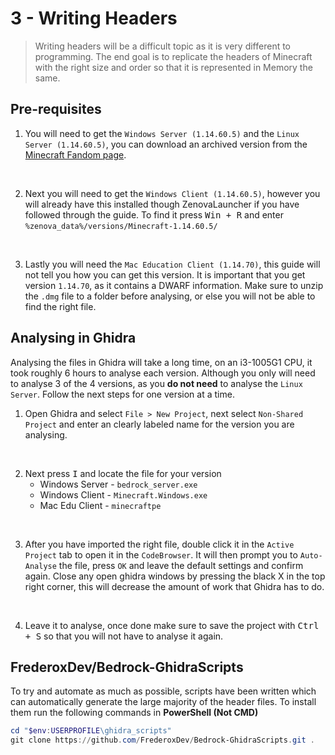 # 3 - Writing Headers

> Writing headers will be a difficult topic as it is very different to programming. The end goal is to replicate the headers of Minecraft with the right size and order so that it is represented in Memory the same.

## Pre-requisites

1. You will need to get the `Windows Server (1.14.60.5)` and the `Linux Server (1.14.60.5)`, you can download an archived version from the [Minecraft Fandom page](https://minecraft.fandom.com/wiki/Bedrock_Dedicated_Server_1.14.60.5).

<br />

2. Next you will need to get the `Windows Client (1.14.60.5)`, however you will already have this installed though ZenovaLauncher if you have followed through the guide. To find it press <kbd>Win + R</kbd> and enter `%zenova_data%/versions/Minecraft-1.14.60.5/`

<br />

3. Lastly you will need the `Mac Education Client (1.14.70)`, this guide will not tell you how you can get this version. It is important that you get version `1.14.70`, as it contains a DWARF information. Make sure to unzip the `.dmg` file to a folder before analysing, or else you will not be able to find the right file.

## Analysing in Ghidra

Analysing the files in Ghidra will take a long time, on an i3-1005G1 CPU, it took roughly 6 hours to analyse each version. Although you only will need to analyse 3 of the 4 versions, as you **do not need** to analyse the `Linux Server`. Follow the next steps for one version at a time.

1. Open Ghidra and select `File > New Project`, next select `Non-Shared Project` and enter an clearly labeled name for the version you are analysing. 

<br />

2. Next press <kbd>I</kbd> and locate the file for your version
    - Windows Server - `bedrock_server.exe`
    - Windows Client - `Minecraft.Windows.exe`
    - Mac Edu Client - `minecraftpe` 

<br />

3. After you have imported the right file, double click it in the `Active Project` tab to open it in the `CodeBrowser`. It will then prompt you to `Auto-Analyse` the file, press `OK` and leave the default settings and confirm again. Close any open ghidra windows by pressing the black X in the top right corner, this will decrease the amount of work that Ghidra has to do.

<br />

4. Leave it to analyse, once done make sure to save the project with <kbd>Ctrl + S</kbd> so that you will not have to analyse it again.

## FrederoxDev/Bedrock-GhidraScripts

To try and automate as much as possible, scripts have been written which can automatically generate the large majority of the header files. To install them run the following commands in **PowerShell (Not CMD)**
```powershell
cd "$env:USERPROFILE\ghidra_scripts"
git clone https://github.com/FrederoxDev/Bedrock-GhidraScripts.git .
```